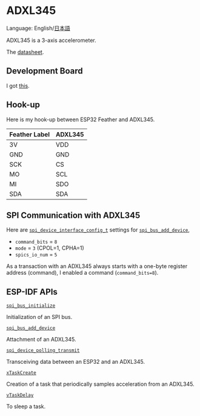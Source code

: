 # ADXL345

Language: English/[日本語](README-ja.md)

ADXL345 is a 3-axis accelerometer.

The [datasheet](https://www.analog.com/media/en/technical-documentation/data-sheets/ADXL345.pdf).

## Development Board

I got [this](http://akizukidenshi.com/catalog/g/gM-06724/).

## Hook-up

Here is my hook-up between ESP32 Feather and ADXL345.

| Feather Label | ADXL345 |
|---------------|---------|
| 3V            | VDD     |
| GND           | GND     |
| SCK           | CS      |
| MO            | SCL     |
| MI            | SDO     |
| SDA           | SDA     |

## SPI Communication with ADXL345

Here are [`spi_device_interface_config_t`](https://docs.espressif.com/projects/esp-idf/en/latest/api-reference/peripherals/spi_master.html#_CPPv429spi_device_interface_config_t) settings for [`spi_bus_add_device`](https://docs.espressif.com/projects/esp-idf/en/latest/api-reference/peripherals/spi_master.html#_CPPv418spi_bus_add_device17spi_host_device_tPK29spi_device_interface_config_tP19spi_device_handle_t),
- `command_bits` = `8`
- `mode` = `3` (CPOL=1, CPHA=1)
- `spics_io_num` = `5`

As a transaction with an ADXL345 always starts with a one-byte register address (command), I enabled a command (`command_bits=8`).

## ESP-IDF APIs

[`spi_bus_initialize`](https://docs.espressif.com/projects/esp-idf/en/latest/api-reference/peripherals/spi_master.html#_CPPv418spi_bus_initialize17spi_host_device_tPK16spi_bus_config_ti)

Initialization of an SPI bus.

[`spi_bus_add_device`](https://docs.espressif.com/projects/esp-idf/en/latest/api-reference/peripherals/spi_master.html#_CPPv418spi_bus_add_device17spi_host_device_tPK29spi_device_interface_config_tP19spi_device_handle_t)

Attachment of an ADXL345.

[`spi_device_polling_transmit`](https://docs.espressif.com/projects/esp-idf/en/latest/api-reference/peripherals/spi_master.html#_CPPv427spi_device_polling_transmit19spi_device_handle_tP17spi_transaction_t)

Transceiving data between an ESP32 and an ADXL345.

[`xTaskCreate`](https://docs.espressif.com/projects/esp-idf/en/latest/api-reference/system/freertos.html#_CPPv411xTaskCreate14TaskFunction_tPCKcK8uint32_tPCv11UBaseType_tPC12TaskHandle_t)

Creation of a task that periodically samples acceleration from an ADXL345.

[`vTaskDelay`](https://docs.espressif.com/projects/esp-idf/en/latest/api-reference/system/freertos.html#_CPPv410vTaskDelayK10TickType_t)

To sleep a task.